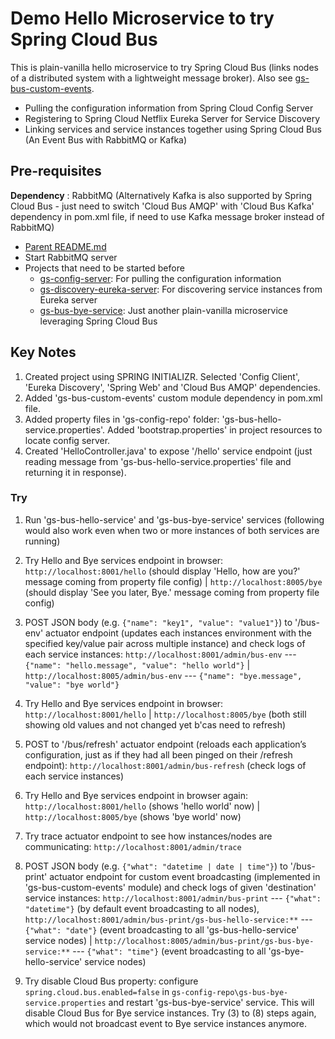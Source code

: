 # Demo Hello Microservice to try Spring Cloud Bus

This is plain-vanilla hello microservice to try Spring Cloud Bus (links nodes of a distributed system with a lightweight message broker). Also see [gs-bus-custom-events](../gs-bus-custom-events/README.md). 

* Pulling the configuration information from Spring Cloud Config Server
* Registering to Spring Cloud Netflix Eureka Server for Service Discovery
* Linking services and service instances together using Spring Cloud Bus (An Event Bus with RabbitMQ or Kafka)

## Pre-requisites

__Dependency__ : RabbitMQ (Alternatively Kafka is also supported by Spring Cloud Bus - just need to switch 'Cloud Bus AMQP' with 'Cloud Bus Kafka' dependency in pom.xml file, if need to use Kafka message broker instead of RabbitMQ)

* [Parent README.md](../README.md)
* Start RabbitMQ server 
* Projects that need to be started before
	- [gs-config-server](../gs-config-server/README.md): For pulling the configuration information
	- [gs-discovery-eureka-server](../gs-discovery-eureka-server/README.md): For discovering service instances from Eureka server
	- [gs-bus-bye-service](../gs-bus-bye-service/README.md): Just another plain-vanilla  microservice leveraging Spring Cloud Bus	

## Key Notes

1. Created project using SPRING INITIALIZR. Selected 'Config Client', 'Eureka Discovery', 'Spring Web' and 'Cloud Bus AMQP' dependencies.
2. Added 'gs-bus-custom-events' custom module dependency in pom.xml file.
3. Added property files in 'gs-config-repo' folder: 'gs-bus-hello-service.properties'. Added 'bootstrap.properties' in project resources to locate config server.
4. Created 'HelloController.java' to expose '/hello' service endpoint (just reading message from 'gs-bus-hello-service.properties' file and returning it in response).

### Try

1. Run 'gs-bus-hello-service' and 'gs-bus-bye-service' services (following would also work even when two or more instances of both services are running)

2. Try Hello and Bye services endpoint in browser: `http://localhost:8001/hello` (should display 'Hello, how are you?' message coming from property file config) | `http://localhost:8005/bye` (should display 'See you later, Bye.' message coming from property file config)

3. POST JSON body (e.g. `{"name": "key1", "value": "value1"}`) to '/bus-env' actuator endpoint (updates each instances environment with the specified key/value pair across multiple instance) and check logs of each service instances: `http://localhost:8001/admin/bus-env` --- `{"name": "hello.message", "value": "hello world"}` | `http://localhost:8005/admin/bus-env` --- `{"name": "bye.message", "value": "bye world"}`

4. Try Hello and Bye services endpoint in browser: `http://localhost:8001/hello` | `http://localhost:8005/bye` (both still showing old values and not changed yet b'cas need to refresh)

5. POST to '/bus/refresh' actuator endpoint (reloads each application’s configuration, just as if they had all been pinged on their /refresh endpoint): `http://localhost:8001/admin/bus-refresh` (check logs of each service instances)

6. Try Hello and Bye services endpoint in browser again: `http://localhost:8001/hello` (shows 'hello world' now) | `http://localhost:8005/bye` (shows 'bye world' now)

7. Try trace actuator endpoint to see how instances/nodes are communicating: `http://localhost:8001/admin/trace`

8. POST JSON body (e.g. `{"what": "datetime | date | time"}`) to '/bus-print' actuator endpoint for custom event broadcasting (implemented in 'gs-bus-custom-events' module) and check logs of given 'destination' service instances: `http://localhost:8001/admin/bus-print` --- `{"what": "datetime"}` (by default event broadcasting to all nodes), `http://localhost:8001/admin/bus-print/gs-bus-hello-service:**` --- `{"what": "date"}` (event broadcasting to all 'gs-bus-hello-service' service nodes) | `http://localhost:8005/admin/bus-print/gs-bus-bye-service:**` --- `{"what": "time"}` (event broadcasting to all 'gs-bye-hello-service' service nodes)

9. Try disable Cloud Bus property: configure `spring.cloud.bus.enabled=false` in `gs-config-repo\gs-bus-bye-service.properties` and restart 'gs-bus-bye-service' service. This will disable Cloud Bus for Bye service instances. Try (3) to (8) steps again, which would not broadcast event to Bye service instances anymore.